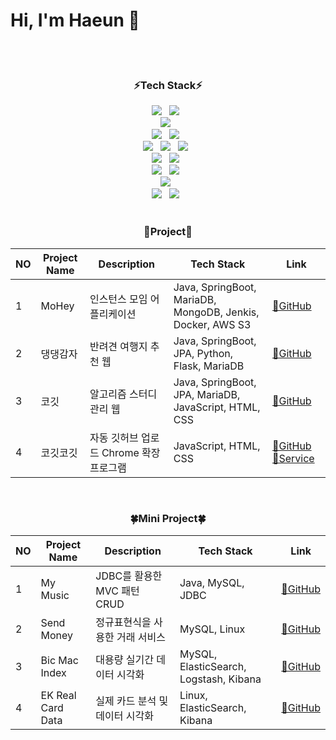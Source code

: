 <!--
## Hi there 👋
-->
<!--
**imhaeunim/imhaeunim** is a ✨ _special_ ✨ repository because its `README.md` (this file) appears on your GitHub profile.

Here are some ideas to get you started:

- 🔭 I’m currently working on ...
- 🌱 I’m currently learning ...
- 👯 I’m looking to collaborate on ...
- 🤔 I’m looking for help with ...
- 💬 Ask me about ...
- 📫 How to reach me: ...
- 😄 Pronouns: ...
- ⚡ Fun fact: ...
-->

# Hi, I'm Haeun 🙌

<br>

<!--

[![Hits](https://hits.seeyoufarm.com/api/count/incr/badge.svg?url=https%3A%2F%2Fgithub.com%2Fimhaeunim&count_bg=%23B6E1AD&title_bg=%2310741F&icon=&icon_color=%23E7E7E7&title=hits&edge_flat=false)](https://hits.seeyoufarm.com)


✨ Dev logs

![Top Langs](https://github-readme-stats.vercel.app/api/top-langs/?username=imhaeunim&layout=compact&title_color=2C5F2DFF)
[![Limhaeun's GitHub stats](https://github-readme-stats.vercel.app/api?username=imhaeunim&show_icons=true&title_color=2C5F2DFF&icon_color=2C5F2DFF)](https://github.com/anuraghazra/github-readme-stats)
<br>

-->

<br>

<h3 align="center"><b>⚡Tech Stack⚡</b></h3>
<p align="center">
<img src="https://img.shields.io/badge/Java-000000?style=flat-square&logo=openjdk&logoColor=white"/></a> &nbsp
<img src="https://img.shields.io/badge/Python-3776AB?style=flat-square&logo=Python&logoColor=white"/></a> &nbsp
</br>
<img src="https://img.shields.io/badge/Spring%20Boot-6DB33F?style=flat-square&logo=Spring%20Boot&logoColor=white"/></a> &nbsp
</br>
<img src="https://img.shields.io/badge/JPA-fe7d37?style=flat-square&logoColor=white"/></a> &nbsp
<img src="https://img.shields.io/badge/MyBatis-97ca00?style=flat-square&logoColor=white"/></a> &nbsp
</br>
<img src="https://img.shields.io/badge/Vue.js-4FC08D?style=flat-square&logo=Vue.js&logoColor=white"/></a> &nbsp
<img src="https://img.shields.io/badge/HTML5-E34F26?style=flat-square&logo=HTML5&logoColor=white"/></a> &nbsp
<img src="https://img.shields.io/badge/css3-1572B6?style=flat-square&logo=css3&logoColor=white"/></a> &nbsp
</br>
<img src="https://img.shields.io/badge/MySQL-4479A1?style=flat-square&logo=MySQL&logoColor=white"/></a> &nbsp
<img src="https://img.shields.io/badge/MongoDB-47A248?style=flat-square&logo=MongoDB&logoColor=white"/></a> &nbsp
</br>
<img src="https://img.shields.io/badge/Docker-2496ED?style=flat-square&logo=Docker&logoColor=white"/></a> &nbsp 
<img src="https://img.shields.io/badge/Jenkins-D24939?style=flat-square&logo=Jenkins&logoColor=white"/></a> &nbsp 
</br>
<img src="https://img.shields.io/badge/raspberrypi-A22846?style=flat-square&logo=raspberrypi&logoColor=white"/></a> &nbsp 
</br>
<img src="https://img.shields.io/badge/AWS%20Lambda-FF9900?style=flat-square&logo=AWS%20Lambda&logoColor=white"/></a> &nbsp
<img src="https://img.shields.io/badge/Amazon%20S3-569A31?style=flat-square&logo=Amazon%20S3&logoColor=white"/></a> &nbsp

<br>
<br>


<h3 align="center"><b>🌳Project🌳</b></h3>
<div align="center">
  
| NO | Project Name | Description | Tech Stack | Link |
|-------|-------|-------|-------|-------|
| 1 | MoHey | 인스턴스 모임 어플리케이션 | Java, SpringBoot, MariaDB, MongoDB, Jenkis, Docker, AWS S3 | [🔗GitHub](https://github.com/Mohey-2023) |
| 2 | 댕댕감자 | 반려견 여행지 추천 웹 | Java, SpringBoot, JPA, Python, Flask, MariaDB | [🔗GitHub](https://github.com/DaengPotato/DaengDaeng) |
| 3 | 코깃 | 알고리즘 스터디 관리 웹 | Java, SpringBoot, JPA, MariaDB, JavaScript, HTML, CSS | [🔗GitHub](https://github.com/Cogit-Cogit/Cogit) |
| 4 | 코깃코깃 | 자동 깃허브 업로드 Chrome 확장 프로그램 | JavaScript, HTML, CSS | [🔗GitHub](https://github.com/Cogit-Cogit/CogitCogit) [🔗Service](https://chromewebstore.google.com/detail/%EC%BD%94%EA%B9%83%EC%BD%94%EA%B9%83-cogitcogit/cmjbobieohgjhfflhokcdfnhinmphojk) |

</div>

<br>

<h3 align="center"><b>🍀Mini Project🍀</b></h3>
<div align="center">

| NO | Project Name | Description | Tech Stack | Link |
|-------|-------|-------|-------|-------|
| 1 | My Music | JDBC를 활용한 MVC 패턴 CRUD | Java, MySQL, JDBC | [🔗GitHub](https://github.com/wooriFISAmk/music_project) |
| 2 | Send Money | 정규표현식을 사용한 거래 서비스 | MySQL, Linux | [🔗GitHub](https://github.com/imhaeunim/Send_Money) |
| 3 | Bic Mac Index | 대용량 실기간 데이터 시각화 | MySQL, ElasticSearch, Logstash, Kibana | [🔗GitHub](https://github.com/love-tooth/BicMac-index) |
| 4 | EK Real Card Data | 실제 카드 분석 및 데이터 시각화 | Linux, ElasticSearch, Kibana | [🔗GitHub](https://github.com/love-tooth/card-data-analysis) |

</div>

